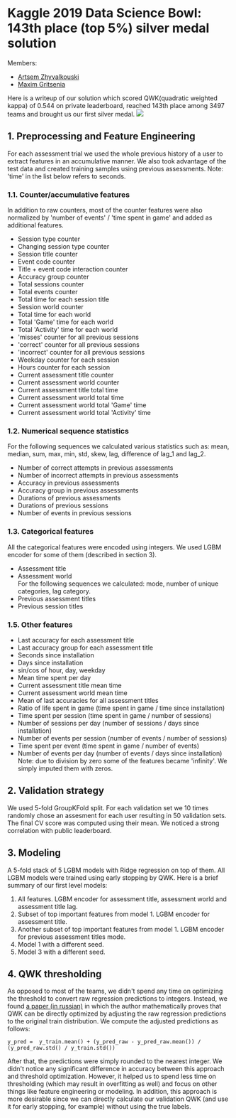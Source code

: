 # Kaggle 2019 Data Science Bowl: 143th place (top 5%) silver medal solution
Members:
* [Artsem Zhyvalkouski](https://www.kaggle.com/aruchomu)
* [Maxim Gritsenia](https://www.kaggle.com/maximgritsenia)

Here is a writeup of our solution which scored QWK(quadratic weighted kappa) of 0.544 on private leaderboard, reached 143th place among 3497 teams and brought us our first silver medal.
![](https://www.gpb.org/sites/www.gpb.org/files/styles/redesign_800x450/public/blogs/images/2016/08/04/from_press_release_pbs_measure_up.jpeg?itok=RxJZpdQ6)

## 1. Preprocessing and Feature Engineering
For each assessment trial we used the whole previous history of a user to extract features in an accumulative manner. We also took advantage of the test data and created training samples using previous assessments. Note: 'time' in the list below refers to seconds. 
### 1.1. Counter/accumulative features
In addition to raw counters, most of the counter features were also normalized by 'number of events' / 'time spent in game' and added as additional features.
* Session type counter
* Changing session type counter
* Session title counter
* Event code counter
* Title + event code interaction counter
* Accuracy group counter
* Total sessions counter
* Total events counter
* Total time for each session title
* Session world counter
* Total time for each world
* Total 'Game' time for each world
* Total 'Activity' time for each world
* 'misses' counter for all previous sessions
* 'correct' counter for all previous sessions
* 'incorrect' counter for all previous sessions
* Weekday counter for each session
* Hours counter for each session
* Current assessment title counter
* Current assessment world counter
* Current assessment title total time
* Current assessment world total time
* Current assessment world total 'Game' time
* Current assessment world total 'Activity' time

### 1.2. Numerical sequence statistics 
For the following sequences we calculated various statistics such as: mean, median, sum, max, min, std, skew, lag, difference of lag_1 and lag_2.
* Number of correct attempts in previous assessments
* Number of incorrect attempts in previous assessments
* Accuracy in previous assessments
* Accuracy group in previous assessments
* Durations of previous assessments
* Durations of previous sessions
* Number of events in previous sessions

### 1.3. Categorical features
All the categorical features were encoded using integers. We used LGBM encoder for some of them (described in section 3).
* Assessment title
* Assessment world <br>
For the following sequences we calculated: mode, number of unique categories, lag category.
* Previous assessment titles
* Previous session titles

### 1.5. Other features
* Last accuracy for each assessment title
* Last accuracy group for each assessment title
* Seconds since installation
* Days since installation
* sin/cos of hour, day, weekday
* Mean time spent per day
* Current assessment title mean time
* Current assessment world mean time
* Mean of last accuracies for all assessment titles
* Ratio of life spent in game (time spent in game / time since installation)
* Time spent per session (time spent in game / number of sessions)
* Number of sessions per day (number of sessions / days since installation)
* Number of events per session (number of events / number of sessions)
* Time spent per event (time spent in game / number of events)
* Number of events per day (number of events / days since installation)
Note: due to division by zero some of the features became 'infinity'. We simply imputed them with zeros.

## 2. Validation strategy
We used 5-fold GroupKFold split. For each validation set we 10 times randomly chose an assesment for each user resulting in 50 validation sets. The final CV score was computed using their mean. We noticed a strong correlation with public leaderboard.

## 3. Modeling
A 5-fold stack of 5 LGBM models with Ridge regression on top of them. All LGBM models were trained using early stopping by QWK. Here is a brief summary of our first level models:
1. All features. LGBM encoder for assessment title, assessment world and assessment title lag.
2. Subset of top important features from model 1. LGBM encoder for assessment title. 
3. Another subset of top important features from model 1. LGBM encoder for previous assessment titles mode.
4. Model 1 with a different seed.
5. Model 3 with a different seed.

## 4. QWK thresholding
As opposed to most of the teams, we didn't spend any time on optimizing the threshold to convert raw regression predictions to integers. Instead, we found [a paper (in russian)](https://cyberleninka.ru/article/n/o-maksimizatsii-kriteriya-kvadratichnogo-vzveshennogo-kappa/viewer) in which the author mathematically proves that QWK can be directly optimized by adjusting the raw regression predictions to the original train distribution. We compute the adjusted predictions as follows:
```
y_pred =  y_train.mean() + (y_pred_raw - y_pred_raw.mean()) / (y_pred_raw.std() / y_train.std())
```
After that, the predictions were simply rounded to the nearest integer. We didn't notice any significant difference in accuracy between this approach and threshold optimization. However, it helped us to spend less time on thresholding (which may result in overfitting as well) and focus on other things like feature engineering or modeling. In addition, this approach is more desirable since we can directly calculate our validation QWK (and use it for early stopping, for example) without using the true labels.
